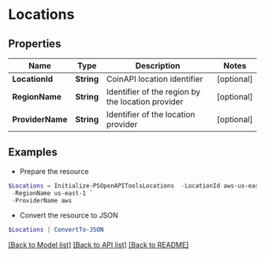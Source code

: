 # Locations
## Properties

Name | Type | Description | Notes
------------ | ------------- | ------------- | -------------
**LocationId** | **String** | CoinAPI location identifier | [optional] 
**RegionName** | **String** | Identifier of the region by the location provider | [optional] 
**ProviderName** | **String** | Identifier of the location provider | [optional] 

## Examples

- Prepare the resource
```powershell
$Locations = Initialize-PSOpenAPIToolsLocations  -LocationId aws-us-east-1 `
 -RegionName us-east-1 `
 -ProviderName aws
```

- Convert the resource to JSON
```powershell
$Locations | ConvertTo-JSON
```

[[Back to Model list]](../README.md#documentation-for-models) [[Back to API list]](../README.md#documentation-for-api-endpoints) [[Back to README]](../README.md)

